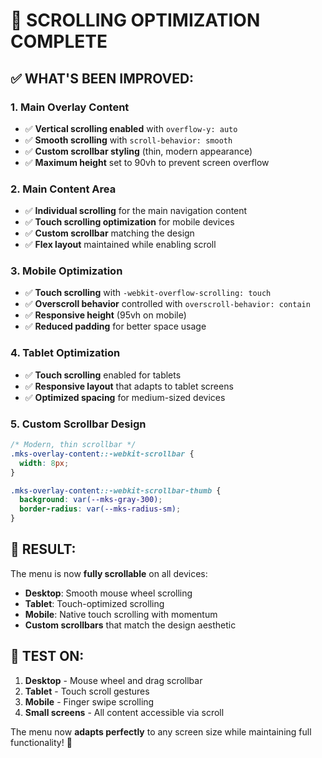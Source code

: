 # 📜 SCROLLING OPTIMIZATION COMPLETE

## ✅ **WHAT'S BEEN IMPROVED:**

### **1. Main Overlay Content**
- ✅ **Vertical scrolling enabled** with `overflow-y: auto`
- ✅ **Smooth scrolling** with `scroll-behavior: smooth`
- ✅ **Custom scrollbar styling** (thin, modern appearance)
- ✅ **Maximum height** set to 90vh to prevent screen overflow

### **2. Main Content Area**
- ✅ **Individual scrolling** for the main navigation content
- ✅ **Touch scrolling optimization** for mobile devices
- ✅ **Custom scrollbar** matching the design
- ✅ **Flex layout** maintained while enabling scroll

### **3. Mobile Optimization**
- ✅ **Touch scrolling** with `-webkit-overflow-scrolling: touch`
- ✅ **Overscroll behavior** controlled with `overscroll-behavior: contain`
- ✅ **Responsive height** (95vh on mobile)
- ✅ **Reduced padding** for better space usage

### **4. Tablet Optimization**
- ✅ **Touch scrolling** enabled for tablets
- ✅ **Responsive layout** that adapts to tablet screens
- ✅ **Optimized spacing** for medium-sized devices

### **5. Custom Scrollbar Design**
```css
/* Modern, thin scrollbar */
.mks-overlay-content::-webkit-scrollbar {
  width: 8px;
}

.mks-overlay-content::-webkit-scrollbar-thumb {
  background: var(--mks-gray-300);
  border-radius: var(--mks-radius-sm);
}
```

## 🎯 **RESULT:**
The menu is now **fully scrollable** on all devices:
- **Desktop**: Smooth mouse wheel scrolling
- **Tablet**: Touch-optimized scrolling  
- **Mobile**: Native touch scrolling with momentum
- **Custom scrollbars** that match the design aesthetic

## 📱 **TEST ON:**
1. **Desktop** - Mouse wheel and drag scrollbar
2. **Tablet** - Touch scroll gestures
3. **Mobile** - Finger swipe scrolling
4. **Small screens** - All content accessible via scroll

The menu now **adapts perfectly** to any screen size while maintaining full functionality! 🚀
